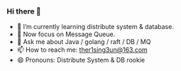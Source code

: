 ### Hi there 👋


<!-- **TheR1sing3un/TheR1sing3un** is a ✨ _special_ ✨ repository because its `README.md` (this file) appears on your GitHub profile. -->

<!-- Here are some ideas to get you started: -->

- 🌱 I’m currently learning distribute system & database. 
- 🎯 Now focus on Message Queue.
- 💬 Ask me about Java / golang / raft / DB / MQ
- 📫 How to reach me: ther1sing3un@163.com
- 😄 Pronouns: Distribute System & DB rookie


